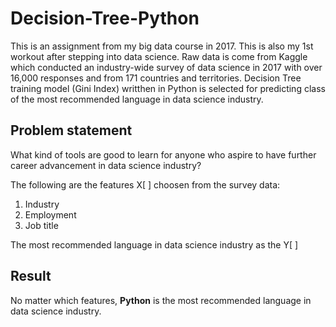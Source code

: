 # Decision-Tree-Python
This is an assignment from my big data course in 2017. This is also my 1st workout after stepping into data science.
Raw data is come from Kaggle which conducted an industry-wide survey of data science in 2017 with over 16,000 responses and from  171 countries and territories. Decision Tree training model (Gini Index) writthen in Python is selected for predicting class of the most recommended language in data science industry.

## Problem statement 
What kind of tools are good to learn for anyone who aspire to have further career advancement in data science industry?

The following are the features X[ ] choosen from the survey data:
1. Industry
2. Employment
3. Job title

The most recommended language in data science industry as the Y[ ]

## Result
No matter which features, **Python** is the most recommended language in data science industry. 
